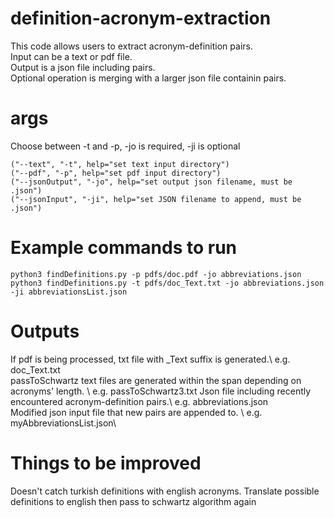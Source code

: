 # definition-acronym-extraction
This code allows users to extract acronym-definition pairs.\
Input can be a text or pdf file.\
Output is a json file including pairs.\
Optional operation is merging with a larger json file containin pairs.

# args
Choose between -t and -p, -jo is required, -ji is optional
```
("--text", "-t", help="set text input directory")
("--pdf", "-p", help="set pdf input directory")
("--jsonOutput", "-jo", help="set output json filename, must be .json")
("--jsonInput", "-ji", help="set JSON filename to append, must be .json")
```


# Example commands to run
```
python3 findDefinitions.py -p pdfs/doc.pdf -jo abbreviations.json
python3 findDefinitions.py -t pdfs/doc_Text.txt -jo abbreviations.json -ji abbreviationsList.json
```

# Outputs
If pdf is being processed, txt file with \_Text suffix is generated.\ e.g. doc_Text.txt\
passToSchwartz text files are generated within the span depending on acronyms' length. \ e.g. passToSchwartz3.txt
Json file including recently encountered acronym-definition pairs.\ e.g. abbreviations.json\
Modified json input file that new pairs are appended to. \ e.g. myAbbreviationsList.json\


# Things to be improved
Doesn't catch turkish definitions with english acronyms. Translate possible definitions to english then pass to schwartz algorithm again

